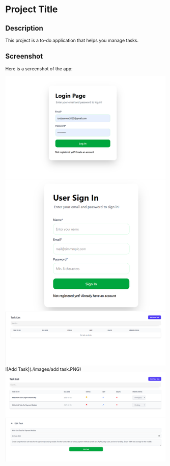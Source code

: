 # Project Title

## Description
This project is a to-do application that helps you manage tasks.

## Screenshot
Here is a screenshot of the app:

![Login](./images/login.PNG)
![Signup](./images/signup.PNG)
![Dashboard](./images/dashboard.PNG)
![Add Task](./images/add task.PNG)
![Dshboard](./images/new.PNG)
![Edit task](./images/edit.PNG)



